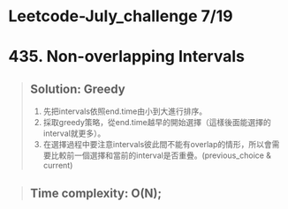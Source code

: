 # Leetcode-July_challenge 7/19
# 435. Non-overlapping Intervals
> ## Solution: Greedy
> 1. 先把intervals依照end.time由小到大進行排序。  
> 2. 採取greedy策略，從end.time越早的開始選擇（這樣後面能選擇的interval就更多）。  
> 3. 在選擇過程中要注意intervals彼此間不能有overlap的情形，所以會需要比較前一個選擇和當前的interval是否重疊。(previous_choice & current)  

> ## Time complexity: O(N);
